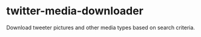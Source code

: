 # twitter-media-downloader
Download tweeter pictures and other media types based on search criteria. 
